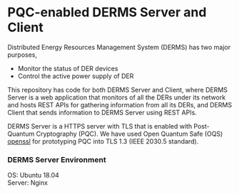 # PQC-enabled DERMS Server and Client

Distributed Energy Resources Management System (DERMS) has two major purposes,
- Monitor the status of DER devices
- Control the active power supply of DER

This repository has code for both DERMS Server and Client, where DERMS Server is a web application
that monitors of all the DERs under its network and hosts REST APIs for gathering information from 
all its DERs, and DERMS Client that sends information to DERMS Server using REST APIs.

DERMS Server is a HTTPS server with TLS that is enabled with Post-Quantum Cryptography (PQC).
We have used Open Quantum Safe (OQS) [openssl](https://github.com/open-quantum-safe/openssl) for 
prototyping PQC into TLS 1.3 (IEEE 2030.5 standard).

### DERMS Server Environment
OS: Ubuntu 18.04    
Server: Nginx   
